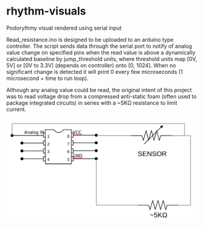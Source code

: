 # rhythm-visuals
Podorythmy visual rendered using serial input

Read_resistance.ino is designed to be uploaded to an arduino type controller.
The script sends data through the serial port to notify of analog value change on specified pins when the read value
is above a dynamically calculated baseline by jump_threshold units, where threshold units map [0V, 5V] or [0V to 3.3V] 
(depends on controller) onto [0, 1024]. When no significant change is detected it will print 0 every few microseconds
(1 microsecond + time to run loop).

Although any analog value could be read, the original intent of this project was to read voltage drop from a compressed
anti-static foam (often used to package integrated circuits) in series with a ~5KΩ resistance to limit current. 

![circuit diagram](/diagram_podo.png?raw=true)

